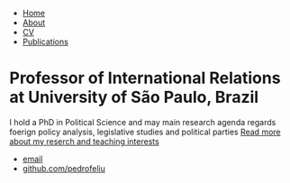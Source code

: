 
<html>
	<head>
		<title>Pedro Feliu Ribeiro</title>
	</head>
	<body>
		<nav>
    		<ul>
        		<li><a href="/">Home</a></li>
	        	<li><a href="/about">About</a></li>
        		<li><a href="/cv">CV</a></li>
        		<li><a href="/Publications">Publications</a></li>
    		</ul>
		</nav>
		<div class="container">
    		<div class="blurb">
        		<h1>Professor of International Relations at University of São Paulo, Brazil</h1>
				<p>I hold a PhD in Political Science and may main research agenda regards foerign policy analysis, legislative studies and political parties <a href="/about">Read more about my reserch and teaching interests</a></p>
    		</div><!-- /.blurb -->
		</div><!-- /.container -->
		<footer>
    		<ul>
        		<li><a href="mailto:pedrofeliu@usp.br">email</a></li>
        		<li><a href="https://pedrofeliuribeiro.github.io/pedrofeliu/">github.com/pedrofeliu</a></li>
			</ul>
		</footer>
	</body>
</html>
